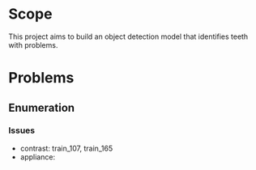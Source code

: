 # Scope

This project aims to build an object detection model that identifies teeth with problems.

# Problems

## Enumeration

### Issues

- contrast: train_107, train_165
- appliance: 